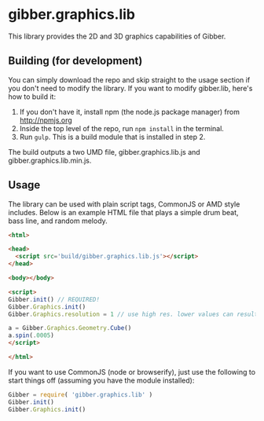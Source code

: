 gibber.graphics.lib
==========

This library provides the 2D and 3D graphics capabilities of Gibber.

## Building (for development)

You can simply download the repo and skip straight to the usage section if you don't need to modify the library. If you want to modify gibber.lib, here's how to build it:

1. If you don't have it, install npm (the node.js package manager) from http://npmjs.org
2. Inside the top level of the repo, run `npm install` in the terminal.
3. Run `gulp`. This is a build module that is installed in step 2.

The build outputs a two UMD file, gibber.graphics.lib.js and gibber.graphics.lib.min.js.

## Usage
The library can be used with plain script tags, CommonJS or AMD style includes. Below is an example HTML file that plays a simple drum beat, bass line, and random melody.

```html
<html>

<head>
  <script src='build/gibber.graphics.lib.js'></script>
</head>

<body></body>

<script>
Gibber.init() // REQUIRED!
Gibber.Graphics.init()
Gibber.Graphics.resolution = 1 // use high res. lower values can result in lower cpu usage.

a = Gibber.Graphics.Geometry.Cube()
a.spin(.0005)
</script>

</html>
```

If you want to use CommonJS (node or browserify), just use the following to start things off (assuming you have the module installed):

```js
Gibber = require( 'gibber.graphics.lib' )
Gibber.init()
Gibber.Graphics.init()
``` 